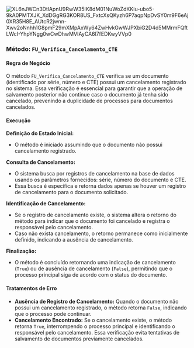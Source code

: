 ![XL6nJWCn3DtlApnU9RwW35IK8dM01NuWoZdKKiu-ubo5-9kA0PMTXJK_XdDGgRG3KOR8US_FxtcXsQKyzh6P7aqpNpDvSY0m9F6eAj0XR35H8E_AUtcR2jwnn-Xwv2oNnhh1G8pmF29mXMpAxWy64ZwHvkGwWJPXbiG2D4d5MMrmFQftLWcI-YhpYNgg0wCwDhwMVIAyCA6l7fEDKwyVVp0](https://github.com/user-attachments/assets/dcc87400-6962-4a9f-af21-e679b8224e7f)

### Método: `FU_Verifica_Cancelamento_CTE` 

#### Regra de Negócio
O método `FU_Verifica_Cancelamento_CTE` verifica se um documento (identificado por série, número e CTE) possui um cancelamento registrado no sistema. Essa verificação é essencial para garantir que a operação de salvamento posterior não continue caso o documento já tenha sido cancelado, prevenindo a duplicidade de processos para documentos cancelados.

#### Execução
**Definição do Estado Inicial:** 
- O método é iniciado assumindo que o documento não possui cancelamento registrado.

**Consulta de Cancelamento:** 
- O sistema busca por registros de cancelamento na base de dados usando os parâmetros fornecidos: série, número do documento e CTE. 
- Essa busca é específica e retorna dados apenas se houver um registro de cancelamento para o documento solicitado.

**Identificação de Cancelamento:** 
- Se o registro de cancelamento existe, o sistema altera o retorno do método para indicar que o documento foi cancelado e registra o responsável pelo cancelamento. 
- Caso não exista cancelamento, o retorno permanece como inicialmente definido, indicando a ausência de cancelamento.

**Finalização:** 
- O método é concluído retornando uma indicação de cancelamento (`True`) ou de ausência de cancelamento (`False`), permitindo que o processo principal siga de acordo com o status do documento.

#### Tratamentos de Erro
- **Ausência de Registro de Cancelamento:** Quando o documento não possui um cancelamento registrado, o método retorna `False`, indicando que o processo pode continuar. 
- **Cancelamento Encontrado:** Se o cancelamento existe, o método retorna `True`, interrompendo o processo principal e identificando o responsável pelo cancelamento. Essa verificação evita tentativas de salvamento de documentos previamente cancelados.

